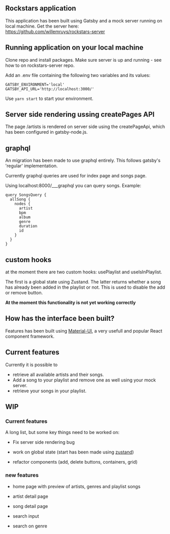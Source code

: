 ## Rockstars application

This application has been built using Gatsby and a mock server running on local machine. Get the server here: https://github.com/willemruys/rockstars-server

## Running application on your local machine

Clone repo and install packages. Make sure server is up and running - see how to on rockstars-server repo.

Add an .env file containing the following two variables and its values:

```
GATSBY_ENVIRONMENT='local'
GATSBY_API_URL='http://localhost:3000/'
```

Use `yarn start` to start your environment.

## Server side rendering ussing createPages API

The page /artists is rendered on server side using the createPageApi, which has been configured in gatsby-node.js.

## graphql

An migration has been made to use graphql entirely. This follows gatsby's 'regular' implementation.

Currently graphql queries are used for index page and songs page.

Using localhost:8000/\_\_\_graphql you can query songs. Example:

```
query SongsQuery {
  allSong {
    nodes {
      artist
      bpm
      album
      genre
      duration
      id
    }
  }
}
```

## custom hooks

at the moment there are two custom hooks: usePlaylist and useIsInPlaylist.

The first is a global state using Zustand. The latter returns whether a song has already been added in the playlist or not. This is used to disable the add or remove button.

**At the moment this functionality is not yet working correctly**

## How has the interface been built?

Features has been built using [Material-UI](https://material-ui.com/), a very usefull and popular React component framework.

## Current features

Currently it is possible to

- retrieve all available artists and their songs.
- Add a song to your playlist and remove one as well using your mock server.
- retrieve your songs in your playlist.

## WIP

### Current features

A long list, but some key things need to be worked on:

- Fix server side rendering bug

- work on global state (start has been made using [zustand](https://www.npmjs.com/package/zustand))

- refactor components (add, delete buttons, containers, grid)

### new features

- home page with preview of artists, genres and playlist songs

- artist detail page

- song detail page

- search input

- search on genre
